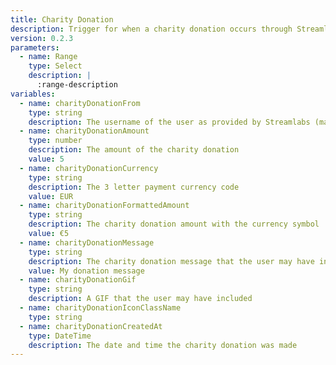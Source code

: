 ```yaml
---
title: Charity Donation
description: Trigger for when a charity donation occurs through Streamlabs
version: 0.2.3
parameters:
  - name: Range
    type: Select
    description: |
      :range-description
variables:
  - name: charityDonationFrom
    type: string
    description: The username of the user as provided by Streamlabs (may not be from Twitch)
  - name: charityDonationAmount
    type: number
    description: The amount of the charity donation
    value: 5
  - name: charityDonationCurrency
    type: string
    description: The 3 letter payment currency code
    value: EUR
  - name: charityDonationFormattedAmount
    type: string
    description: The charity donation amount with the currency symbol
    value: €5
  - name: charityDonationMessage
    type: string
    description: The charity donation message that the user may have included
    value: My donation message
  - name: charityDonationGif
    type: string
    description: A GIF that the user may have included
  - name: charityDonationIconClassName
    type: string
  - name: charityDonationCreatedAt
    type: DateTime
    description: The date and time the charity donation was made
---
```

